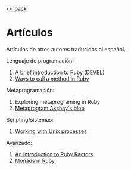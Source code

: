[<< back](../../README.md)

# Artículos

Artículos de otros autores traducidos al español.

Lenguaje de programación:
1. [A brief introduction to Ruby](a_brief_introduction_to_ruby/README.md) (DEVEL)
1. [Ways to call a method in Ruby](ways_to_call_a_method_in_ruby.md)


Metaprogramación:
1. Exploring metaprograming in Ruby
1. [Metaprogram Akshay's blob](metaprogram_akshay_blog.md)

Scripting/sistemas:
1. [Working with Unix processes](working_with_unix_processes/README.md)

Avanzado:
1. [An introduction to Ruby Ractors](an_introduction_to_ruby_ractors/README.md)
1. [Monads in Ruby](monads_in_ruby/README.md)

